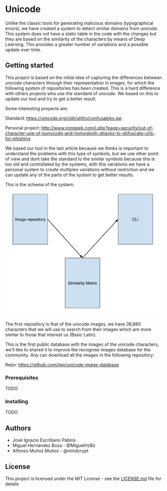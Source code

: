 # Unicode

Unlike the classic tools for generating malicious domains (typographical errors), we have created a system to detect similar domains from unicode. This system does not have a static table in the code with the changes but they are based on the similarity of the characters by means of Deep Learning. This provides a greater number of variations and a possible update over time.

## Getting started

This project is based on the initial idea of capturing the differences between unicode characters through their representation in images, for which the following system of repositories has been created. This is a hard difference with others projects who use the standard of unicode. We based on this to update our tool and try to get a better result.

Some interesting proyects are:

Standard: https://unicode.org/cldr/utility/confusables.jsp

Personal project: http://www.irongeek.com/i.php?page=security/out-of-character-use-of-punycode-and-homoglyph-attacks-to-obfuscate-urls-for-phishing

We based our tool in the last article because we thinks is important to understand the problems with this type of symbols, but we use other point of view and dont take the standard to the similar symbols because this is too old and controllated by the systems, with this variations we have a personal system to create multiples variations without restriction and we can update any of the parts of the system to get better results.

This is the schema of the system:

![Alt text](/img/Architecture.png "Repositories system.")

The first repository is that of the unicode images, we have 38,880 characters that we will use to search from their images which are more similar to those that interest us (Basic Latin).

This is the first public database with the images of the unicode characters, we'll like to shared it to improve the recognise images database for the community. Any can download all the images in the following repository:

Repo: https://github.com/jiep/unicode-image-database

### Prerequisites

TODO

### Installing

TODO

## Authors

* José Ignacio Escribano Pablos
* Miguel Hernández Boza - @MiguelHzBz
* Alfonso Muñoz Muñoz - @mindcrypt

## License

This project is licensed under the MIT License - see the [LICENSE.md](LICENSE.md) file for details

